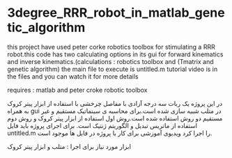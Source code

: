 # 3degree_RRR_robot_in_matlab_genetic_algorithm
this project have used peter corke robotics toolbox for stimulating a RRR robot.this code has two calculating options in its gui for forward kinematics and inverse kinematics.(calculations : robotics toolbox and (Tmatrix and genetic algorithm)
the main file to execute is untitled.m
tutorial video is in the files and you can watch it for more details

requires : matlab and peter croke robotic toolbox

در این پروژه یک ربات سه درجه آزادی با مفاصل چرخشی با استفاده از ابزار پیتر کروک به همراه gui در متلب شبیه سازی شده است.برای محاسبه ی سینماتیک مستقیم و غیر مستقیم  دو روش استفاده شده است.روش اول استفاده از ابزار پیتر کروک و روش دوم استفاده از ماتریس تبدیل و الگوریتم ژنتیک است.
برای اجرای پروژه باید فایل untitled.m را اجرا کرد
ویدیوی آموزشی برای کار با پروژه در فایل ها موجود است.

ابزار مورد نیاز برای اجرا : متلب و ابزار پیتر کروک
